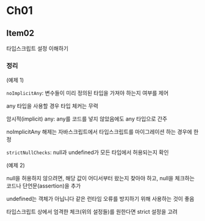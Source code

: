 # Ch01

## Item02

타입스크립트 설정 이해하기

### 정리

(예제 1)

`noImplicitAny`: 변수들이 미리 정의된 타입을 가져야 하는지 여부를 제어

any 타입을 사용할 경우 타입 체커는 무력

암시적(implicit) any: any를 코드를 넣지 않았음에도 any 타입으로 간주

noImplicitAny 해제는 자바스크립트에서 타입스크립트를 마이그레이션 하는 경우에 한정

`strictNullChecks`: null과 undefined가 모든 타입에서 허용되는지 확인

(예제 2)

null을 허용하지 않으려면, 해당 값이 어디서부터 왔는지 찾아야 하고, null을 체크하는
코드나 단언문(assertion)을 추가

undefined는 객체가 아닙니다 같은 런타임 오류를 방지하기 위해 사용하는 것이 좋음

타입스크립트 상에서 엄격한 체크(위의 설정들)를 원한다면 strict 설정을 고려
